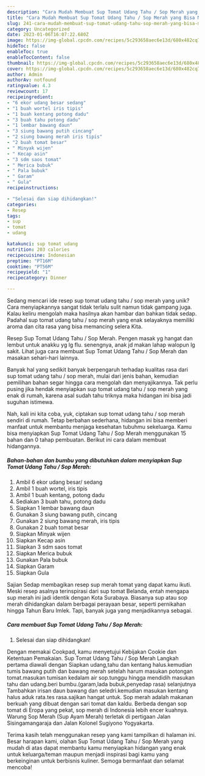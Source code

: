 ```yaml
---
description: "Cara Mudah Membuat Sup Tomat Udang Tahu / Sop Merah yang Bisa Manjain Lidah"
title: "Cara Mudah Membuat Sup Tomat Udang Tahu / Sop Merah yang Bisa Manjain Lidah"
slug: 241-cara-mudah-membuat-sup-tomat-udang-tahu-sop-merah-yang-bisa-manjain-lidah
category: Uncategorized
date: 2023-01-06T16:07:22.680Z
image: https://img-global.cpcdn.com/recipes/5c293658aec6e13d/680x482cq70/sup-tomat-udang-tahu-sop-merah-foto-resep-utama.jpg
hideToc: false
enableToc: true
enableTocContent: false
thumbnail: https://img-global.cpcdn.com/recipes/5c293658aec6e13d/680x482cq70/sup-tomat-udang-tahu-sop-merah-foto-resep-utama.jpg
cover: https://img-global.cpcdn.com/recipes/5c293658aec6e13d/680x482cq70/sup-tomat-udang-tahu-sop-merah-foto-resep-utama.jpg
author: Admin
authorAv: notfound
ratingvalue: 4.3
reviewcount: 17
recipeingredient:
- "6 ekor udang besar sedang"
- "1 buah wortel iris tipis"
- "1 buah kentang potong dadu"
- "3 buah tahu potong dadu"
- "1 lembar bawang daun"
- "3 siung bawang putih cincang"
- "2 siung bawang merah iris tipis"
- "2 buah tomat besar"
- " Minyak wijen"
- " Kecap asin"
- "3 sdm saos tomat"
- " Merica bubuk"
- " Pala bubuk"
- " Garam"
- " Gula"
recipeinstructions:

- "Selesai dan siap dihidangkan!"
categories:
- Resep
tags:
- sup
- tomat
- udang

katakunci: sup tomat udang 
nutrition: 203 calories
recipecuisine: Indonesian
preptime: "PT16M"
cooktime: "PT56M"
recipeyield: "1"
recipecategory: Dinner

---
```





Sedang mencari ide resep sup tomat udang tahu / sop merah yang unik? Cara menyiapkannya sangat tidak terlalu sulit namun tidak gampang juga. Kalau keliru mengolah maka hasilnya akan hambar dan bahkan tidak sedap. Padahal sup tomat udang tahu / sop merah yang enak selayaknya memiliki aroma dan cita rasa yang bisa memancing selera Kita.





Resep Sup Tomat Udang Tahu / Sop Merah. Pengen masak yg hangat dan lembut untuk anakku yg lg flu. senengnya, anak jd makan lahap walopun lg sakit. Lihat juga cara membuat Sup Tomat Udang Tahu / Sop Merah dan masakan sehari-hari lainnya.

Banyak hal yang sedikit banyak berpengaruh terhadap kualitas rasa dari sup tomat udang tahu / sop merah, mulai dari jenis bahan, kemudian pemilihan bahan segar hingga cara mengolah dan menyajikannya. Tak perlu pusing jika hendak menyiapkan sup tomat udang tahu / sop merah yang enak di rumah, karena asal sudah tahu triknya maka hidangan ini bisa jadi suguhan istimewa.






Nah, kali ini kita coba, yuk, ciptakan sup tomat udang tahu / sop merah sendiri di rumah. Tetap berbahan sederhana, hidangan ini bisa memberi manfaat untuk membantu menjaga kesehatan tubuhmu sekeluarga. Kamu bisa menyiapkan Sup Tomat Udang Tahu / Sop Merah menggunakan 15 bahan dan 0 tahap pembuatan. Berikut ini cara dalam membuat hidangannya.

<!--inarticleads1-->

##### Bahan-bahan dan bumbu yang dibutuhkan dalam menyiapkan Sup Tomat Udang Tahu / Sop Merah:

1. Ambil 6 ekor udang besar/ sedang
1. Ambil 1 buah wortel, iris tipis
1. Ambil 1 buah kentang, potong dadu
1. Sediakan 3 buah tahu, potong dadu
1. Siapkan 1 lembar bawang daun
1. Gunakan 3 siung bawang putih, cincang
1. Gunakan 2 siung bawang merah, iris tipis
1. Gunakan 2 buah tomat besar
1. Siapkan  Minyak wijen
1. Siapkan  Kecap asin
1. Siapkan 3 sdm saos tomat
1. Siapkan  Merica bubuk
1. Gunakan  Pala bubuk
1. Siapkan  Garam
1. Siapkan  Gula


Sajian Sedap membagikan resep sup merah tomat yang dapat kamu ikuti. Meski resep asalnya terinspirasi dari sup tomat Belanda, entah mengapa sup merah ini jadi identik dengan Kota Surabaya. Biasanya sup atau sop merah dihidangkan dalam berbagai perayaan besar, seperti pernikahan hingga Tahun Baru Imlek. Tapi, banyak juga yang menjadikannya sebagai. 

<!--inarticleads2-->

##### Cara membuat Sup Tomat Udang Tahu / Sop Merah:


1. Selesai dan siap dihidangkan!

Dengan memakai Cookpad, kamu menyetujui Kebijakan Cookie dan Ketentuan Pemakaian. Sup Tomat Udang Tahu / Sop Merah Langkah pertama diawali dengan Siapkan udang,tahu dan kentang halus.kemudian tumis bawang putih dan bawang merah setelah harum masukan potongan tomat.masukan tumisan kedalam air sop.tunggu hingga mendidih masukan tahu dan udang.beri bumbu.(garam,lada bubuk,penyedap rasa) selanjutnya Tambahkan irisan daun bawang dan seledri.kemudian masukan kentang halus aduk rata.tes rasa.sajikan hangat untuk. Sop merah adalah makanan berkuah yang dibuat dengan sari tomat dan kaldu. Berbeda dengan sop tomat di Eropa yang pekat, sop merah di Indonesia lebih encer kuahnya. Warung Sop Merah (Sup Ayam Merah) terletak di pertigaan Jalan Sisingamangaraja dan Jalan Kolonel Sugiyono Yogyakarta. 

Terima kasih telah menggunakan resep yang kami tampilkan di halaman ini. Besar harapan kami, olahan Sup Tomat Udang Tahu / Sop Merah yang mudah di atas dapat membantu kamu menyiapkan hidangan yang enak untuk keluarga/teman maupun menjadi inspirasi bagi kamu yang berkeinginan untuk berbisnis kuliner. Semoga bermanfaat dan selamat mencoba!
